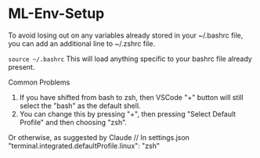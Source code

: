 # ML-Env-Setup

To avoid losing out on any variables already stored in your ~/.bashrc file, you can add an additional line to ~/.zshrc file.

`source ~/.bashrc`
This will load anything specific to your bashrc file already present.


Common Problems
1. If you have shifted from bash to zsh, then VSCode "+" button will still select the "bash" as the default shell.
2. You can change this by pressing "+", then pressing "Select Default Profile" and then choosing "zsh".


Or otherwise, as suggested by Claude
// In settings.json
"terminal.integrated.defaultProfile.linux": "zsh"
